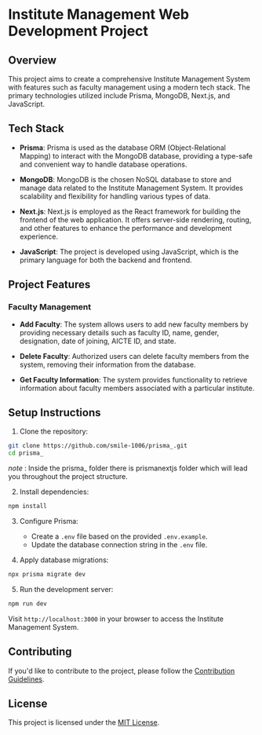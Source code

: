 

# Institute Management Web Development Project

## Overview

This project aims to create a comprehensive Institute Management System with features such as faculty management using a modern tech stack. The primary technologies utilized include Prisma, MongoDB, Next.js, and JavaScript.

## Tech Stack

- **Prisma**: Prisma is used as the database ORM (Object-Relational Mapping) to interact with the MongoDB database, providing a type-safe and convenient way to handle database operations.

- **MongoDB**: MongoDB is the chosen NoSQL database to store and manage data related to the Institute Management System. It provides scalability and flexibility for handling various types of data.

- **Next.js**: Next.js is employed as the React framework for building the frontend of the web application. It offers server-side rendering, routing, and other features to enhance the performance and development experience.

- **JavaScript**: The project is developed using JavaScript, which is the primary language for both the backend and frontend.

## Project Features

### Faculty Management

- **Add Faculty**: The system allows users to add new faculty members by providing necessary details such as faculty ID, name, gender, designation, date of joining, AICTE ID, and state.

- **Delete Faculty**: Authorized users can delete faculty members from the system, removing their information from the database.

- **Get Faculty Information**: The system provides functionality to retrieve information about faculty members associated with a particular institute.

## Setup Instructions

1. Clone the repository:

```bash
git clone https://github.com/smile-1006/prisma_.git
cd prisma_
```
*note* : Inside the prisma_ folder there is prismanextjs folder which will lead you throughout the project structure.

2. Install dependencies:

```bash
npm install
```

3. Configure Prisma:

   - Create a `.env` file based on the provided `.env.example`.
   - Update the database connection string in the `.env` file.

4. Apply database migrations:

```bash
npx prisma migrate dev
```

5. Run the development server:

```bash
npm run dev
```

Visit `http://localhost:3000` in your browser to access the Institute Management System.

## Contributing

If you'd like to contribute to the project, please follow the [Contribution Guidelines](CONTRIBUTING.md).

## License

This project is licensed under the [MIT License](LICENSE).
